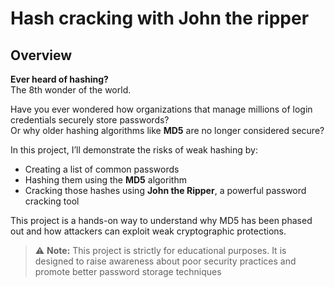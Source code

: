# Hash cracking with John the ripper
## Overview
**Ever heard of hashing?**  
The 8th wonder of the world.

Have you ever wondered how organizations that manage millions of login credentials securely store passwords?  
Or why older hashing algorithms like **MD5** are no longer considered secure?

In this project, I’ll demonstrate the risks of weak hashing by:

- Creating a list of common passwords  
- Hashing them using the **MD5** algorithm  
- Cracking those hashes using **John the Ripper**, a powerful password cracking tool

This project is a hands-on way to understand why MD5 has been phased out and how attackers can exploit weak cryptographic protections.

> ⚠️ **Note:** This project is strictly for educational purposes. It is designed to raise awareness about poor security practices and promote better password storage techniques
